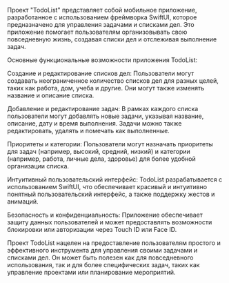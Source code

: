 Проект "TodoList" представляет собой мобильное приложение, разработанное с использованием фреймворка SwiftUI, которое предназначено для управления задачами и списками дел. Это приложение помогает пользователям организовывать свою повседневную жизнь, создавая списки дел и отслеживая выполнение задач.

Основные функциональные возможности приложения TodoList:

Создание и редактирование списков дел: Пользователи могут создавать неограниченное количество списков дел для разных целей, таких как работа, дом, учеба и другие. Они могут также изменять название и описание списка.

Добавление и редактирование задач: В рамках каждого списка пользователи могут добавлять новые задачи, указывая название, описание, дату и время выполнения. Задачи можно также редактировать, удалять и помечать как выполненные.

Приоритеты и категории: Пользователи могут назначать приоритеты для задач (например, высокий, средний, низкий) и категории (например, работа, личные дела, здоровье) для более удобной организации списка.

Интуитивный пользовательский интерфейс: TodoList разрабатывается с использованием SwiftUI, что обеспечивает красивый и интуитивно понятный пользовательский интерфейс, а также поддержку жестов и анимаций.

Безопасность и конфиденциальность: Приложение обеспечивает защиту данных пользователей и может предоставлять возможности блокировки или авторизации через Touch ID или Face ID.

Проект TodoList нацелен на предоставление пользователям простого и эффективного инструмента для управления своими задачами и списками дел. Он может быть полезен как для повседневного использования, так и для более специфических задач, таких как управление проектами или планирование мероприятий.
